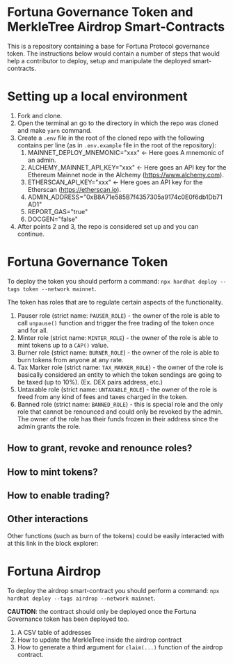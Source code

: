 # Fortuna Governance Token and MerkleTree Airdrop Smart-Contracts

This is a repository containing a base for Fortuna Protocol governance token. The instructions below would contain a number of steps that would help a contributor to deploy, setup and manipulate the deployed smart-contracts.

# Setting up a local environment

1) Fork and clone.
2) Open the terminal an go to the directory in which the repo was cloned and make `yarn` command.
3) Create a `.env` file in the root of the cloned repo with the following contains per line (as in `.env.example` file in the root of the repository):
   1) MAINNET_DEPLOY_MNEMONIC="xxx" <- Here goes A mnemonic of an admin.
   2) ALCHEMY_MAINNET_API_KEY="xxx" <- Here goes an API key for the Ethereum Mainnet node in the Alchemy (https://www.alchemy.com).
   3) ETHERSCAN_API_KEY="xxx" <- Here goes an API key for the Etherscan (https://etherscan.io).
   4) ADMIN_ADDRESS="0xB8A71e585B7f4357305a9174c0E0f6db1Db71AD1"
   5) REPORT_GAS="true"
   6) DOCGEN="false"
4) After points 2 and 3, the repo is considered set up and you can continue.

# Fortuna Governance Token

To deploy the token you should perform a command: `npx hardhat deploy --tags token --network mainnet`.

The token has roles that are to regulate certain aspects of the functionality.

1) Pauser role (strict name: `PAUSER_ROLE`) - the owner of the role is able to call `unpause()` function and trigger the free trading of the token once and for all.
2) Minter role (strict name: `MINTER_ROLE`) - the owner of the role is able to mint tokens up to a `CAP()` value.
3) Burner role (strict name: `BURNER_ROLE`) - the owner of the role is able to burn tokens from anyone at any rate.
4) Tax Marker role (strict name: `TAX_MARKER_ROLE`) - the owner of the role is basically considered an entity to which the token sendings are going to be taxed (up to 10%). (Ex. DEX pairs address, etc.)
5) Untaxable role (strict name: `UNTAXABLE_ROLE`) - the owner of the role is freed from any kind of fees and taxes charged in the token.
6) Banned role (strict name: `BANNED_ROLE`) - this is special role and the only role that cannot be renounced and could only be revoked by the admin. The owner of the role has their funds frozen in their address since the admin grants the role.

## How to grant, revoke and renounce roles?

## How to mint tokens?

## How to enable trading?

## Other interactions

Other functions (such as burn of the tokens) could be easily interacted with at this link in the block explorer: <link>

# Fortuna Airdrop

To deploy the airdrop smart-contract you should perform a command: `npx hardhat deploy --tags airdrop --network mainnet`. 

**CAUTION**: the contract should only be deployed once the Fortuna Governance token has been deployed too.

1) A CSV table of addresses
2) How to update the MerkleTree inside the airdrop contract
3) How to generate a third argument for `claim(...)` function of the airdrop contract.
